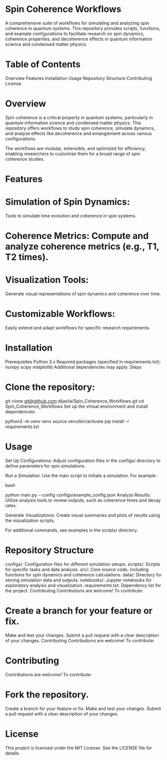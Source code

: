 # Spin Coherence Workflows

A comprehensive suite of workflows for simulating and analyzing spin coherence in quantum systems. This repository provides scripts, functions, and example configurations to facilitate research on spin dynamics, coherence properties, and decoherence effects in quantum information science and condensed matter physics.


# Table of Contents
Overview
Features
Installation
Usage
Repository Structure
Contributing
License

# Overview
Spin coherence is a critical property in quantum systems, particularly in quantum information science and condensed matter physics. This repository offers workflows to study spin coherence, simulate dynamics, and analyze effects like decoherence and entanglement across various configurations.

The workflows are modular, extensible, and optimized for efficiency, enabling researchers to customize them for a broad range of spin coherence studies.

# Features

# Simulation of Spin Dynamics: 
Tools to simulate time evolution and coherence in spin systems.
# Coherence Metrics: Compute and analyze coherence metrics (e.g., T1, T2 times).
# Visualization Tools: 
Generate visual representations of spin dynamics and coherence over time.
# Customizable Workflows: 
Easily extend and adapt workflows for specific research requirements.

# Installation
Prerequisites
Python 3.x
Required packages (specified in requirements.txt):
numpy
scipy
matplotlib
Additional dependencies may apply.
Steps

# Clone the repository:

git clone git@github.com:dijasila/Spin_Coherence_Workflows.git
cd Spin_Coherence_Workflows
Set up the virtual environment and install dependencies:


python3 -m venv venv
source venv/bin/activate
pip install -r requirements.txt


# Usage
Set Up Configurations: Adjust configuration files in the configs/ directory to define parameters for spin simulations.

Run a Simulation: Use the main script to initiate a simulation. For example:

bash

python main.py --config configs/example_config.json
Analyze Results: Utilize analysis tools to review outputs, such as coherence times and decay rates.

Generate Visualizations: Create visual summaries and plots of results using the visualization scripts.

For additional commands, see examples in the scripts/ directory.

# Repository Structure

configs/: Configuration files for different simulation setups.
scripts/: Scripts for specific tasks and data analysis.
src/: Core source code, including functions for spin dynamics and coherence calculations.
data/: Directory for storing simulation data and outputs.
notebooks/: Jupyter notebooks for exploratory analysis and visualization.
requirements.txt: Dependency list for the project.
Contributing
Contributions are welcome! To contribute:



# Create a branch for your feature or fix.
Make and test your changes.
Submit a pull request with a clear description of your changes.
Contributing
Contributions are welcome! To contribute:


# Contributing
Contributions are welcome! To contribute:

# Fork the repository.

Create a branch for your feature or fix.
Make and test your changes.
Submit a pull request with a clear description of your changes.

# License
This project is licensed under the MIT License. See the LICENSE file for details.


